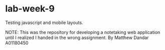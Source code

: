 # lab-week-9
Testing javascript and mobile layouts.

NOTE: This was the repository for developing a notetaking web application until
I realized I handed in the wrong assignment.
By Matthew Dandar A01180450
